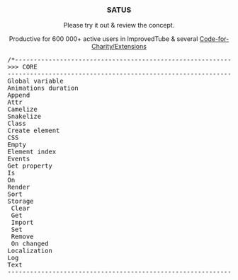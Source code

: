 <h3 align="center">SATUS</h3><div align="center">
  
Please try it out & review the concept.

  Productive for 600 000+ active users in ImprovedTube & several [Code-for-Charity/Extensions](https://github.com/code-for-charity/ImprovedTube-for-YouTube/blob/master/.github/README.md#history-manager--dark-mode---unlock-me-custom-user-agent-regex-replace)
  
</div>

<pre>/*--------------------------------------------------------------
>>> CORE
----------------------------------------------------------------
Global variable
Animations duration
Append
Attr
Camelize
Snakelize
Class
Create element
CSS
Empty
Element index
Events
Get property
Is 
On
Render
Sort
Storage
 Clear
 Get
 Import
 Set
 Remove
 On changed
Localization
Log
Text
--------------------------------------------------------------*/</pre> 

